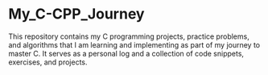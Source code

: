 # My_C-CPP_Journey


This repository contains my C programming projects, practice problems, and algorithms that I am learning and implementing as part of my journey to master C. It serves as a personal log and a collection of code snippets, exercises, and projects.
